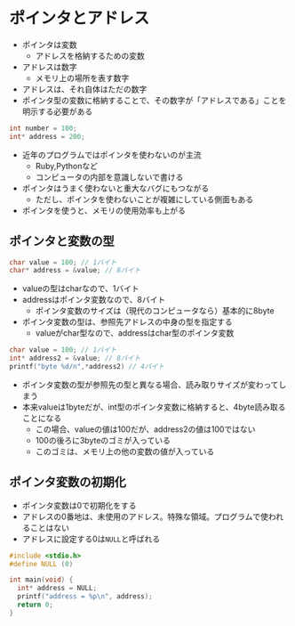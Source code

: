 # ポインタとアドレス

- ポインタは変数
  - アドレスを格納するための変数
- アドレスは数字
  - メモリ上の場所を表す数字
- アドレスは、それ自体はただの数字
- ポインタ型の変数に格納することで、その数字が「アドレスである」ことを明示する必要がある

```c:sample.c
int number = 100;
int* address = 200;
```

- 近年のプログラムではポインタを使わないのが主流
  - Ruby,Pythonなど
  - コンピュータの内部を意識しないで書ける
- ポインタはうまく使わないと重大なバグにもつながる
  - ただし、ポインタを使わないことが複雑にしている側面もある
- ポインタを使うと、メモリの使用効率も上がる

## ポインタと変数の型

```c:sample.c
char value = 100; // 1バイト
char* address = &value; // 8バイト
```

- valueの型はcharなので、1バイト
- addressはポインタ変数なので、8バイト
  - ポインタ変数のサイズは（現代のコンピュータなら）基本的に8byte
- ポインタ変数の型は、参照先アドレスの中身の型を指定する
  - valueがchar型なので、addressはchar型のポインタ変数

```c:sample.c
char value = 100; // 1バイト
int* address2 = &value; // 8バイト
printf("byte %d/n",*address2) // 4バイト
```

- ポインタ変数の型が参照先の型と異なる場合、読み取りサイズが変わってしまう
- 本来valueは1byteだが、int型のポインタ変数に格納すると、4byte読み取ることになる
  - この場合、valueの値は100だが、address2の値は100ではない
  - 100の後ろに3byteのゴミが入っている
  - このゴミは、メモリ上の他の変数の値が入っている

## ポインタ変数の初期化

- ポインタ変数は0で初期化をする
- アドレスの0番地は、未使用のアドレス。特殊な領域。プログラムで使われることはない
- アドレスに設定する0は`NULL`と呼ばれる

```c:sample.c
#include <stdio.h>
#define NULL (0)

int main(void) {
  int* address = NULL;
  printf("address = %p\n", address);
  return 0;
}

```
